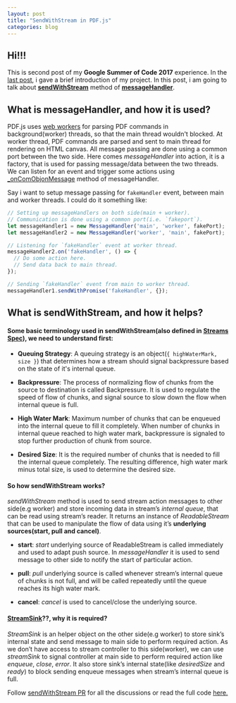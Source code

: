 ```yaml
---
layout: post
title: "SendWithStream in PDF.js"
categories: blog
---
```


## Hi!!!

This is second post of my **Google Summer of Code 2017** experience. In the [last post](http://mukulmishra.me/blog/GSoC-First-Post/), i gave a brief introduction of my project. In this post, i am going to talk about [**sendWithStream**](https://github.com/mozilla/pdf.js/blob/master/src/shared/util.js#L1370) method of [**messageHandler**](https://github.com/mozilla/pdf.js/blob/master/src/shared/util.js#L1239).

## What is messageHandler, and how it is used?

PDF.js uses [web workers](https://developer.mozilla.org/en-US/docs/Web/API/Web_Workers_API/Using_web_workers) for parsing PDF commands in background(worker) threads, so that the main thread wouldn't blocked. At worker thread, PDF commands are parsed and sent to main thread for rendering on HTML canvas. All message passing are done using a common port between the two side. Here comes _messageHandler_ into action, it is a factory, that is used for passing message/data between the two threads. We can listen for an event and trigger some actions using [_onComObjonMessage](https://github.com/mozilla/pdf.js/blob/master/src/shared/util.js#L1251) method of messageHandler.

Say i want to setup message passing for `fakeHandler` event, between main and worker threads. I could do it something like:

```javascript
// Setting up messageHandlers on both side(main + worker).
// Communication is done using a common port(i.e. `fakeport`).
let messageHandler1 = new MessageHandler('main', 'worker', fakePort);
let messageHandler2 = new MessageHandler('worker', 'main', fakePort);

// Listening for `fakeHandler` event at worker thread.
messageHandler2.on('fakeHandler', () => {
  // Do some action here.
  // Send data back to main thread.
});

// Sending `fakeHandler` event from main to worker thread.
messageHandler1.sendWithPromise('fakeHandler', {});
```

## What is sendWithStream, and how it helps?

#### Some basic terminology used in sendWithStream(also defined in [Streams Spec](http://streams.spec.whatwg.org/)), we need to understand first:

- **Queuing Strategy**: A queuing strategy is an object(`{ highWaterMark, size }`) that determines how a stream should signal backpressure based on the state of it's internal queue.

- **Backpressure**: The process of normalizing flow of chunks from the source to destination is called Backpressure. It is used to regulate the speed of flow of chunks, and signal source to slow down the flow when internal queue is full.

- **High Water Mark**: Maximum number of chunks that can be enqueued into the internal queue to fill it completely. When number of chunks in internal queue reached to high water mark, backpressure is signaled to stop further production of chunk from source.

- **Desired Size**: It is the required number of chunks that is needed to fill the internal queue completely. The resulting difference, high water mark minus total size, is used to determine the desired size.


#### So how sendWithStream works?

_sendWithStream_ method is used to send stream action messages to other side(e.g worker) and store incoming data in stream’s _internal queue_, that can be read using stream’s reader. It returns an instance of _ReadableStream_ that can be used to manipulate the flow of data using it’s **underlying sources(start, pull and cancel)**.

- **start**: _start_ underlying source of ReadableStream is called immediately and used to adapt push source. In _messageHandler_ it is used to send message to other side to notify the start of particular action.

- **pull**: _pull_ underlying source is called whenever stream’s internal queue of chunks is not full, and will be called repeatedly until the queue reaches its high water mark.

- **cancel**: _cancel_ is used to cancel/close the underlying source.

#### [StreamSink](https://github.com/mozilla/pdf.js/blob/master/src/shared/util.js#L1425)??, why it is required?

_StreamSink_ is an helper object on the other side(e.g worker) to store sink’s internal state and send message to main side to perform required action. As we don’t have access to stream controller to this side(worker), we can use _streamSink_ to signal controller at main side to perform required action like _enqueue_, _close_, _error_. It also store sink’s internal state(like _desiredSize_ and _ready_) to block sending enqueue messages when stream’s internal queue is full.

Follow [sendWithStream PR](https://github.com/mozilla/pdf.js/pull/8430) for all the discussions or read the full code [here.](https://github.com/mukulmishra18/pdf.js/commit/bbd9968f76c68f6120a6e36825796347b7bb152a)